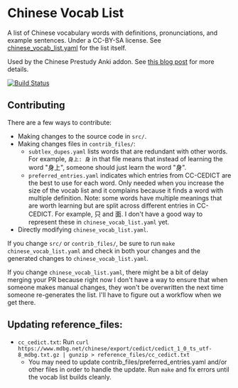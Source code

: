 # Chinese Vocab List
A list of Chinese vocabulary words with definitions, pronunciations, and example sentences. Under a CC-BY-SA license. See [chinese_vocab_list.yaml](https://raw.githubusercontent.com/kerrickstaley/Chinese-Vocab-List/master/chinese_vocab_list.yaml) for the list itself.

Used by the Chinese Prestudy Anki addon. See [this blog post](https://www.kerrickstaley.com/2018/09/04/chinese-prestudy) for more details.

[![Build Status](https://travis-ci.org/kerrickstaley/Chinese-Vocab-List.svg?branch=master)](https://travis-ci.org/kerrickstaley/Chinese-Vocab-List)

## Contributing
There are a few ways to contribute:
* Making changes to the source code in `src/`.
* Making changes files in `contrib_files/`:
  * `subtlex_dupes.yaml` lists words that are redundant with other words. For example, `身上: 身` in that file means that instead of learning the word "身上", someone should just learn the word "身".
  * `preferred_entries.yaml` indicates which entries from CC-CEDICT are the best to use for each word. Only needed when you increase the size of the vocab list and it complains because it finds a word with multiple definition. Note: some words have multiple meanings that are worth learning but are split across different entries in CC-CEDICT. For example, 只 and 面. I don't have a good way to represent these in `chinese_vocab_list.yaml` yet.
* Directly modifying `chinese_vocab_list.yaml`.

If you change `src/` or `contrib_files/`, be sure to run `make chinese_vocab_list.yaml` and check in both your changes and the generated changes to `chinese_vocab_list.yaml`.

If you change `chinese_vocab_list.yaml`, there might be a bit of delay merging your PR because right now I don't have a way to ensure that when someone makes manual changes, they won't be overwritten the next time someone re-generates the list. I'll have to figure out a workflow when we get there.

## Updating reference_files:
* `cc_cedict.txt`: Run `curl https://www.mdbg.net/chinese/export/cedict/cedict_1_0_ts_utf-8_mdbg.txt.gz | gunzip > reference_files/cc_cedict.txt`
  * You may need to update contrib_files/preferred_entries.yaml and/or other files in order to handle the update. Run `make` and fix errors until the vocab list builds cleanly.
